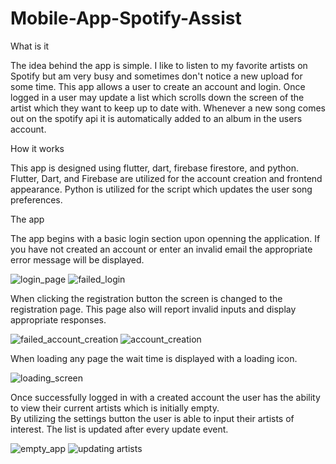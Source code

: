 # Mobile-App-Spotify-Assist
What is it

The idea behind the app is simple.  I like to listen to my favorite artists on Spotify
but am very busy and sometimes don't notice a new upload for some time.  This app allows a user to create an account and login.  Once logged in a user may update
a list which scrolls down the screen of the artist which they want to keep up to date with.  Whenever a new song comes out on the spotify api it is automatically 
added to an album in the users account.


How it works

This app is designed using flutter, dart, firebase firestore, and python.  Flutter, Dart, and Firebase are utilized for the account creation and frontend appearance.  Python is utilized for the script which updates the user song preferences.

The app

The app begins with a basic login section upon openning the application.  If you have not created an account or enter an invalid
email the appropriate error message will be displayed.

![login_page](https://user-images.githubusercontent.com/52471959/188341120-1261dee7-0403-43ce-a274-10c246e4017d.png) 
![failed_login](https://user-images.githubusercontent.com/52471959/188341345-ad1ea238-4ced-4278-83fc-60f9b1997be4.png)

When clicking the registration button the screen is changed to the registration page.  This page also will report invalid inputs
and display appropriate responses.

![failed_account_creation](https://user-images.githubusercontent.com/52471959/188341434-e0bcf5e4-e1ae-4cfd-8421-58e5b8385e00.png)
![account_creation](https://user-images.githubusercontent.com/52471959/188341482-af67e9e7-fc16-47b2-955c-c9fe2433ec96.png)

When loading any page the wait time is displayed with a loading icon.

![loading_screen](https://user-images.githubusercontent.com/52471959/188341322-eb55fcd3-1362-47a9-89da-6706656d9566.png)

Once successfully logged in with a created account the user has the ability to view their current artists which is initially empty.  
By utilizing the settings button the user is able to input their artists of interest.  The list is updated after every update event.

![empty_app](https://user-images.githubusercontent.com/52471959/188341572-69d44f5e-e32e-428b-a12c-dbcb24498bda.png)
![updating artists](https://user-images.githubusercontent.com/52471959/188341635-4c9281a6-f2b5-40f8-bafa-939b3c05ab6c.png)
